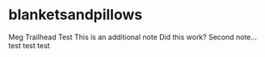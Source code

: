 # blanketsandpillows
Meg Trailhead Test
This is an additional note
Did this work?
Second note... test test test